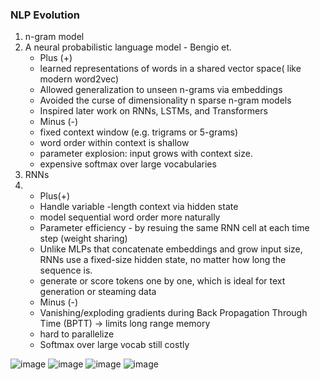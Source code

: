### NLP Evolution

1. n-gram model
2. A neural probabilistic language model - Bengio et.
     - Plus (+)
     + learned representations of words in a shared vector space( like modern word2vec)
     + Allowed generalization to unseen n-grams via embeddings
     + Avoided the curse of dimensionality n sparse n-gram models
     + Inspired later work on RNNs, LSTMs, and Transformers
     - Minus (-)
     - fixed context window (e.g. trigrams or 5-grams)
     - word order within context is shallow
     - parameter explosion: input grows with context size.
     - expensive softmax over large vocabularies
4. RNNs
5.   + Plus(+)
     + Handle variable -length context via hidden state
     + model sequential word order more naturally
     + Parameter efficiency - by resuing the same RNN cell at each time step (weight sharing)
     + Unlike MLPs that concatenate embeddings and grow input size, RNNs use a fixed-size hidden state, no matter how long the sequence is.
     + generate or score tokens one by one, which is ideal for text generation or steaming data
     + Minus (-)
     + Vanishing/exploding gradients during Back Propagation Through Time (BPTT) -> limits long range memory
     + hard to parallelize
     + Softmax over large vocab still costly
  
![image](https://github.com/user-attachments/assets/b3497b5e-3ac2-4b31-92fb-aff014fb2523)
![image](https://github.com/user-attachments/assets/4493f536-a5e1-4a0f-9971-712b5ffc57f9)
![image](https://github.com/user-attachments/assets/ca958853-d7ed-4416-8cdf-0efda5fade45)
![image](https://github.com/user-attachments/assets/6de41c14-7357-46eb-ae6d-1109f240eb0c)


